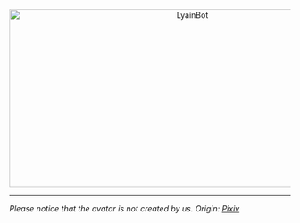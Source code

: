 <div style="text-align: center">
<img src="https://socialify.git.ci/LyainTeam/LyainBot/image?custom_language=C%23&description=1&forks=1&issues=1&language=1&logo=https%3A%2F%2Favatars.githubusercontent.com%2Fu%2F221373103&name=1&owner=1&pulls=1&stargazers=1&theme=Auto" alt="LyainBot" width="640" height="320" />
</div>

---
*Please notice that the avatar is not created by us. Origin: [Pixiv](https://www.pixiv.net/artworks/132481358)*